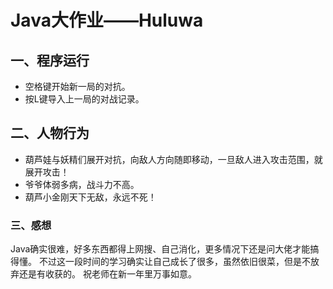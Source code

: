 # Java大作业——Huluwa
## 一、程序运行
- 空格键开始新一局的对抗。
- 按L键导入上一局的对战记录。

## 二、人物行为
- 葫芦娃与妖精们展开对抗，向敌人方向随即移动，一旦敌人进入攻击范围，就展开攻击！
- 爷爷体弱多病，战斗力不高。
- 葫芦小金刚天下无敌，永远不死！

### 三、感想
Java确实很难，好多东西都得上网搜、自己消化，更多情况下还是问大佬才能搞得懂。
不过这一段时间的学习确实让自己成长了很多，虽然依旧很菜，但是不放弃还是有收获的。
祝老师在新一年里万事如意。
